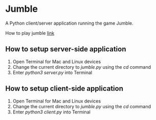 # Jumble

A Python client/server application running the game Jumble.

How to play jumble [link](https://en.wikipedia.org/wiki/Jumble)

## How to setup server-side application
  1. Open Terminal for Mac and Linux devices
  2. Change the current directory to *jumble.py* using the *cd* command
  3. Enter *python3 server.py* into Terminal
  
## How to setup client-side application
  1. Open Terminal for Mac and Linux devices
  2. Change the current directory to *jumble.py* using the *cd* command
  3. Enter *python3 client.py* into Terminal
